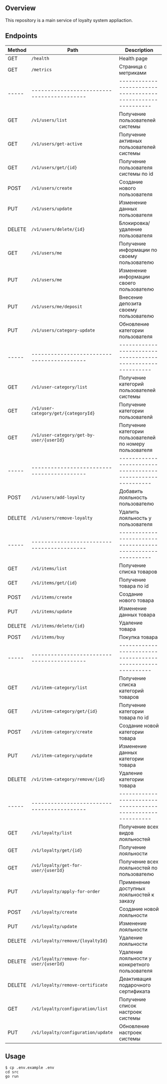 ## Overview

This repository is a main service of loyalty system appliaction.

## Endpoints

Method | Path                                     | Description                                              |                                                                         
-----  |------------------------------------------|----------------------------------------------------------|
GET    | `/health`                                | Health page                                              |
GET    | `/metrics`                               | Страница с метриками                                     |
-----  |------------------------------------------|----------------------------------------------------------|
GET    | `/v1/users/list`                         | Получение пользователей системы                          |
GET    | `/v1/users/get-active`                   | Получение активных пользователей системы                 |
GET    | `/v1/users/get/{id}`                     | Получение пользователя системы по id                     |
POST   | `/v1/users/create`                       | Создание нового пользователя                             |
PUT    | `/v1/users/update`                       | Изменение данных пользователя                            |
DELETE | `/v1/users/delete/{id}`                  | Блокировка/удаление пользователя                         |
GET    | `/v1/users/me`                           | Получение информации по своему пользователю              |
PUT    | `/v1/users/me`                           | Изменение информации своего пользователю                 |
PUT    | `/v1/users/me/deposit`                   | Внесение депозита своему пользователю                    |
PUT    | `/v1/users/category-update`              | Обновление категории пользователя                        |
-----  |------------------------------------------|----------------------------------------------------------|
GET    | `/v1/user-category/list`                 | Получение категорий пользователей системы                |
GET    | `/v1/user-category/get/{categoryId}`     | Получение категории пользователй                         |
GET    | `/v1/user-category/get-by-user/{userId}` | Получение категории пользователей по номеру пользователя |
-----  |------------------------------------------|----------------------------------------------------------|
POST   | `/v1/users/add-loyalty`                  | Добавить лояльность пользователю                         |
DELETE | `/v1/users/remove-loyalty`               | Удалить лояльность у пользователя                        |
-----  |------------------------------------------|----------------------------------------------------------|
GET    | `/v1/items/list`                         | Получение списка товаров                                 |
GET    | `/v1/items/get/{id}`                     | Получение товара по id                                   |
POST   | `/v1/items/create`                       | Создание нового товара                                   |
PUT    | `/v1/items/update`                       | Изменение данных товара                                  |
DELETE | `/v1/items/delete/{id}`                  | Удаление товара                                          |
POST   | `/v1/items/buy`                          | Покупка товара                                           |
-----  |------------------------------------------|----------------------------------------------------------|
GET    | `/v1/item-category/list`                 | Получение списка категорий товаров                       |
GET    | `/v1/item-category/get/{id}`             | Получение категории товара по id                         |
POST   | `/v1/item-category/create`               | Создание новой категории товара                          |
PUT    | `/v1/item-category/update`               | Изменение данных категории товара                        |
DELETE | `/v1/item-category/remove/{id}`          | Удаление категории товара                                |
-----  |------------------------------------------|----------------------------------------------------------|
GET    | `/v1/loyalty/list`                       | Получение всех видов лояльностей                         |
GET    | `/v1/loyalty/get/{id}`                   | Получение лояльности                                     |
GET    | `/v1/loyalty/get-for-user/{userId}`      | Получение всех лояльностей по пользователю               |
PUT    | `/v1/loyalty/apply-for-order`            | Применение доступных лояльностей к заказу                |
POST   | `/v1/loyalty/create`                     | Создание новой лояльности                                |
PUT    | `/v1/loyalty/update`                     | Изменение лояльности                                     |
DELETE | `/v1/loyalty/remove/{loyaltyId}`         | Удаление лояльности                                      |
DELETE | `/v1/loyalty/remove-for-user/{userId}`   | Удаление лояльности у конкретного пользователя           |
DELETE | `/v1/loyalty/remove-certificate`         | Деактивация подарочного сертификата                      |
GET    | `/v1/loyalty/configuration/list`         | Получение список настроек системы                        |
PUT    | `/v1/loyalty/configuration/update`       | Обновление настроек системы                              |

## Usage

```shell
$ cp .env.example .env
cd src
go run
```
